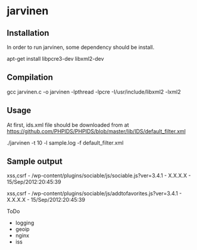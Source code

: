 jarvinen
========

Installation
------------

In order to run jarvinen, some dependency should be install. 

 apt-get install libpcre3-dev libxml2-dev

Compilation
-----------

gcc jarvinen.c -o jarvinen -lpthread -lpcre -I/usr/include/libxml2 -lxml2

Usage 
-----
At first, ids.xml file should be downloaded from at https://github.com/PHPIDS/PHPIDS/blob/master/lib/IDS/default_filter.xml

./jarvinen -t 10 -l sample.log -f default_filter.xml

Sample output
-------------

xss,csrf - /wp-content/plugins/sociable/js/sociable.js?ver=3.4.1 - X.X.X.X - 15/Sep/2012:20:45:39

xss,csrf - /wp-content/plugins/sociable/js/addtofavorites.js?ver=3.4.1 - X.X.X.X - 15/Sep/2012:20:45:39



ToDo
 * logging
 * geoip
 * nginx
 * iss
